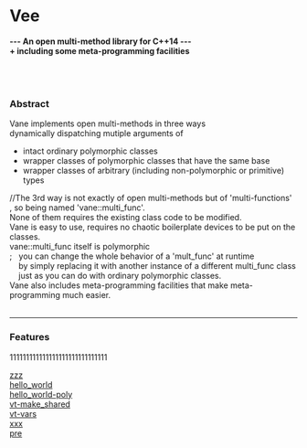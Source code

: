 # Vee




**---  An open multi-method library for C++14 ---  
     + including some meta-programming facilities**  
&nbsp;  
&nbsp;  
&nbsp;  
### Abstract
Vane implements open multi-methods in three ways  
dynamically dispatching mutiple arguments of
- intact ordinary polymorphic classes
- wrapper classes of polymorphic classes that have the same base
- wrapper classes of arbitrary (including non-polymorphic or primitive) types  

//The 3rd way is not exactly of open multi-methods but of 'multi-functions'  
, so being named 'vane::multi\_func'.  
None of them requires the existing class code to be modified.  
Vane is easy to use, requires no chaotic boilerplate devices to be put on the classes.  
vane::multi\_func itself is polymorphic  
; &nbsp;  you can change the whole behavior of a 'mult\_func' at runtime  
&nbsp; &nbsp; by simply replacing it with another instance of a different multi\_func class  
&nbsp; &nbsp; just as you can do with ordinary polymorphic classes.  
Vane also includes meta-programming facilities that make meta-programming much easier.
&nbsp;  
&nbsp;  

****

### Features

111111111111111111111111111111

[zzz](zzz.md)  
[hello_world](hello_world.md)  
[hello_world-poly](hello_world-poly.md)  
[vt-make_shared](vt-make_shared.md)  
[vt-vars](vt-vars.md)  
[xxx](xxx.md)  
[pre](pre.md)  

